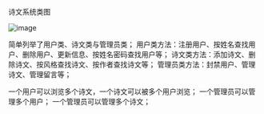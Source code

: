 诗文系统类图


![image](https://github.com/yue-1998/Web_Work/blob/master/%E6%95%B0%E6%8D%AE%E5%BA%93/Image/c.png)

简单列举了用户类、诗文类与管理员类；
用户类方法：注册用户、按姓名查找用户、删除用户、更新信息、按姓名密码查找用户等；
诗文类方法：添加诗文、删除诗文、按风格查找诗文、按作者查找诗文等；
管理员类方法：封禁用户、管理诗文、管理留言等；

一个用户可以浏览多个诗文，一个诗文可以被多个用户浏览；
一个管理员可以管理多个用户；
一个管理员可以管理多个诗文；
